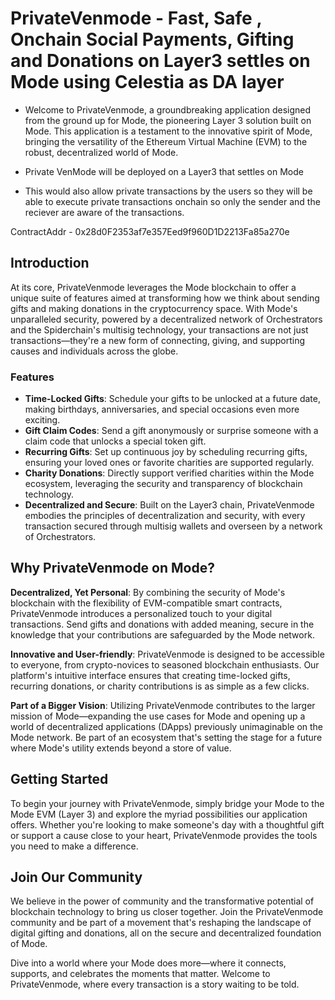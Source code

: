 # PrivateVenmode - Fast, Safe , Onchain Social Payments,  Gifting and Donations on Layer3 settles on Mode using Celestia as DA layer

- Welcome to PrivateVenmode, a groundbreaking application designed from the ground up for Mode, the pioneering Layer 3 solution built on Mode. This application is a testament to the innovative spirit of Mode, bringing the versatility of the Ethereum Virtual Machine (EVM) to the robust, decentralized world of Mode.

- Private VenMode will be deployed on a Layer3 that settles on Mode

- This would also allow private transactions by the users so they will be able to execute private transactions onchain so only the sender and the reciever are aware of the transactions.

ContractAddr - 0x28d0F2353af7e357Eed9f960D1D2213Fa85a270e

## Introduction

At its core, PrivateVenmode leverages the Mode blockchain to offer a unique suite of features aimed at transforming how we think about sending gifts and making donations in the cryptocurrency space. With Mode's unparalleled security, powered by a decentralized network of Orchestrators and the Spiderchain's multisig technology, your transactions are not just transactions—they're a new form of connecting, giving, and supporting causes and individuals across the globe.

### Features

- **Time-Locked Gifts**: Schedule your gifts to be unlocked at a future date, making birthdays, anniversaries, and special occasions even more exciting.
- **Gift Claim Codes**: Send a gift anonymously or surprise someone with a claim code that unlocks a special token gift.
- **Recurring Gifts**: Set up continuous joy by scheduling recurring gifts, ensuring your loved ones or favorite charities are supported regularly.
- **Charity Donations**: Directly support verified charities within the Mode ecosystem, leveraging the security and transparency of blockchain technology.
- **Decentralized and Secure**: Built on the Layer3 chain, PrivateVenmode embodies the principles of decentralization and security, with every transaction secured through multisig wallets and overseen by a network of Orchestrators.

## Why PrivateVenmode on Mode?

**Decentralized, Yet Personal**: By combining the security of Mode's blockchain with the flexibility of EVM-compatible smart contracts, PrivateVenmode introduces a personalized touch to your digital transactions. Send gifts and donations with added meaning, secure in the knowledge that your contributions are safeguarded by the Mode network.

**Innovative and User-friendly**: PrivateVenmode is designed to be accessible to everyone, from crypto-novices to seasoned blockchain enthusiasts. Our platform's intuitive interface ensures that creating time-locked gifts, recurring donations, or charity contributions is as simple as a few clicks.

**Part of a Bigger Vision**: Utilizing PrivateVenmode contributes to the larger mission of Mode—expanding the use cases for Mode and opening up a world of decentralized applications (DApps) previously unimaginable on the Mode network. Be part of an ecosystem that's setting the stage for a future where Mode's utility extends beyond a store of value.

## Getting Started

To begin your journey with PrivateVenmode, simply bridge your Mode to the Mode EVM (Layer 3) and explore the myriad possibilities our application offers. Whether you're looking to make someone's day with a thoughtful gift or support a cause close to your heart, PrivateVenmode provides the tools you need to make a difference.

## Join Our Community

We believe in the power of community and the transformative potential of blockchain technology to bring us closer together. Join the PrivateVenmode community and be part of a movement that's reshaping the landscape of digital gifting and donations, all on the secure and decentralized foundation of Mode.

Dive into a world where your Mode does more—where it connects, supports, and celebrates the moments that matter. Welcome to PrivateVenmode, where every transaction is a story waiting to be told.
